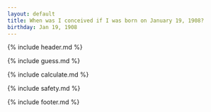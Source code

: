 ```yaml
---
layout: default
title: When was I conceived if I was born on January 19, 1908?
birthday: Jan 19, 1908
---
```


{% include header.md %}

{% include guess.md %}

{% include calculate.md %}

{% include safety.md %}

{% include footer.md %}



